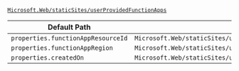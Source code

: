 [`Microsoft.Web/staticSites/userProvidedFunctionApps`](https://docs.microsoft.com/en-us/azure/templates/microsoft.web/staticsites/userprovidedfunctionapps)

| Default Path | Alias |
|---|---|
| `properties.functionAppResourceId` | `Microsoft.Web/staticSites/userProvidedFunctionApps/functionAppResourceId` |
| `properties.functionAppRegion` | `Microsoft.Web/staticSites/userProvidedFunctionApps/functionAppRegion` |
| `properties.createdOn` | `Microsoft.Web/staticSites/userProvidedFunctionApps/createdOn` |

